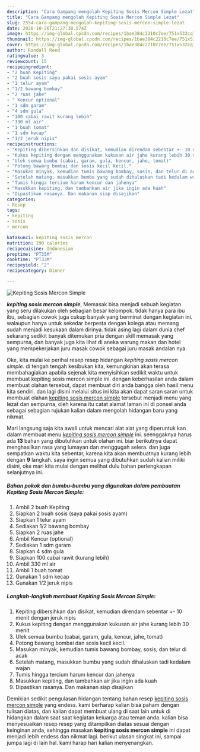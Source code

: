 ```yaml
---
description: "Cara Gampang mengolah Kepiting Sosis Mercon Simple Lezat"
title: "Cara Gampang mengolah Kepiting Sosis Mercon Simple Lezat"
slug: 2554-cara-gampang-mengolah-kepiting-sosis-mercon-simple-lezat
date: 2020-10-26T21:27:30.574Z
image: https://img-global.cpcdn.com/recipes/1bae384c2210c7ee/751x532cq70/kepiting-sosis-mercon-simple-foto-resep-utama.jpg
thumbnail: https://img-global.cpcdn.com/recipes/1bae384c2210c7ee/751x532cq70/kepiting-sosis-mercon-simple-foto-resep-utama.jpg
cover: https://img-global.cpcdn.com/recipes/1bae384c2210c7ee/751x532cq70/kepiting-sosis-mercon-simple-foto-resep-utama.jpg
author: Randall Reed
ratingvalue: 3
reviewcount: 15
recipeingredient:
- "2 buah Kepiting"
- "2 buah sosis saya pakai sosis ayam"
- "1 telur ayam"
- "1/2 bawang bombay"
- "2 ruas jahe"
- " Kencur optional"
- "1 sdm garam"
- "4 sdm gula"
- "100 cabai rawit kurang lebih"
- "330 ml air"
- "1 buah tomat"
- "1 sdm kecap"
- "1/2 jeruk nipis"
recipeinstructions:
- "Kepiting dibersihkan dan disikat, kemudian direndam sebentar +- 10 menit dengan jeruk nipis"
- "Kukus kepiting dengan menggunakan kukusan air jahe kurang lebih 30 menit"
- "Ulek semua bumbu (cabai, garam, gula, kencur, jahe, tomat)"
- "Potong bawang bombai dan sosis kecil kecil."
- "Masukan minyak, kemudian tumis bawang bombay, sosis, dan telur di acak"
- "Setelah matang, masukkan bumbu yang sudah dihaluskan tadi kedalam wajan"
- "Tumis hingga tercium harum kencur dan jahenya"
- "Masukkan kepiting, dan tambahkan air jika ingin ada kuah"
- "Dipastikan rasanya. Dan makanan siap disajikan"
categories:
- Resep
tags:
- kepiting
- sosis
- mercon

katakunci: kepiting sosis mercon 
nutrition: 290 calories
recipecuisine: Indonesian
preptime: "PT35M"
cooktime: "PT33M"
recipeyield: "2"
recipecategory: Dinner

---
```



![Kepiting Sosis Mercon Simple](https://img-global.cpcdn.com/recipes/1bae384c2210c7ee/751x532cq70/kepiting-sosis-mercon-simple-foto-resep-utama.jpg)

<b><i>kepiting sosis mercon simple</i></b>, Memasak bisa menjadi sebuah kegiatan yang seru dilakukan oleh sebagian besar kelompok. tidak hanya para ibu ibu, sebagian cowok juga cukup banyak yang berminat dengan kegiatan ini. walaupun hanya untuk sekedar berpesta dengan kolega atau memang sudah menjadi kesukaan dalam dirinya. tidak asing lagi dalam dunia chef sekarang sedikit banyak ditemukan pria dengan skill memasak yang sempurna, dan banyak juga kita lihat di aneka warung makan dan hotel yang mempekerjakan juru masak cowok sebagai juru masak andalan nya.

Oke, kita mulai ke perihal resep resep hidangan <i>kepiting sosis mercon simple</i>. di tengah tengah kesibukan kita, kemungkinan akan terasa membahagiakan apabila sejenak kita menyisihkan sedikit waktu untuk membuat kepiting sosis mercon simple ini. dengan keberhasilan anda dalam membuat olahan tersebut, dapat membuat diri anda bangga oleh hasil menu kita sendiri. dan lagi disini melalui situs ini kita akan dapat saran saran untuk membuat olahan <u>kepiting sosis mercon simple</u> tersebut menjadi menu yang lezat dan sempurna, oleh karena itu catat alamat laman ini di ponsel anda sebagai sebagian rujukan kalian dalam mengolah hidangan baru yang nikmat.




Mari langsung saja kita awali untuk mencari alat alat yang diperuntuk kan dalam membuat menu <u><i>kepiting sosis mercon simple</i></u> ini. seenggaknya harus ada <b>13</b> bahan yang dibutuhkan untuk olahan ini. biar berikutnya dapat menghasilkan rasa yang lumayan dan menggugah selera. dan juga sempatkan waktu kita sebentar, karena kita akan membuatnya kurang lebih dengan <b>9</b> langkah. saya ingin semua yang dibutuhkan sudah kalian miliki disini, oke mari kita mulai dengan melihat dulu bahan perlengkapan selanjutnya ini.

<!--inarticleads1-->

##### Bahan pokok dan bumbu-bumbu yang digunakan dalam pembuatan Kepiting Sosis Mercon Simple:

1. Ambil 2 buah Kepiting
1. Siapkan 2 buah sosis (saya pakai sosis ayam)
1. Siapkan 1 telur ayam
1. Sediakan 1/2 bawang bombay
1. Siapkan 2 ruas jahe
1. Ambil  Kencur (optional)
1. Sediakan 1 sdm garam
1. Siapkan 4 sdm gula
1. Siapkan 100 cabai rawit (kurang lebih)
1. Ambil 330 ml air
1. Ambil 1 buah tomat
1. Gunakan 1 sdm kecap
1. Gunakan 1/2 jeruk nipis




<!--inarticleads2-->

##### Langkah-langkah membuat Kepiting Sosis Mercon Simple:

1. Kepiting dibersihkan dan disikat, kemudian direndam sebentar +- 10 menit dengan jeruk nipis
1. Kukus kepiting dengan menggunakan kukusan air jahe kurang lebih 30 menit
1. Ulek semua bumbu (cabai, garam, gula, kencur, jahe, tomat)
1. Potong bawang bombai dan sosis kecil kecil.
1. Masukan minyak, kemudian tumis bawang bombay, sosis, dan telur di acak
1. Setelah matang, masukkan bumbu yang sudah dihaluskan tadi kedalam wajan
1. Tumis hingga tercium harum kencur dan jahenya
1. Masukkan kepiting, dan tambahkan air jika ingin ada kuah
1. Dipastikan rasanya. Dan makanan siap disajikan




Demikian sedikit pengulasan hidangan tentang bahan resep <u>kepiting sosis mercon simple</u> yang endess. kami berharap kalian bisa paham dengan tulisan diatas, dan kalian dapat membuat ulang di saat lain untuk di hidangkan dalam saat saat kegiatan keluarga atau teman anda. kalian bisa menyesuaikan resep resep yang ditampilkan diatas sesuai dengan keinginan anda, sehingga masakan <b>kepiting sosis mercon simple</b> ini dapat menjadi lebih endess dan nikmat lagi. berikut ulasan singkat ini, sampai jumpa lagi di lain hal. kami harap hari kalian menyenangkan.
